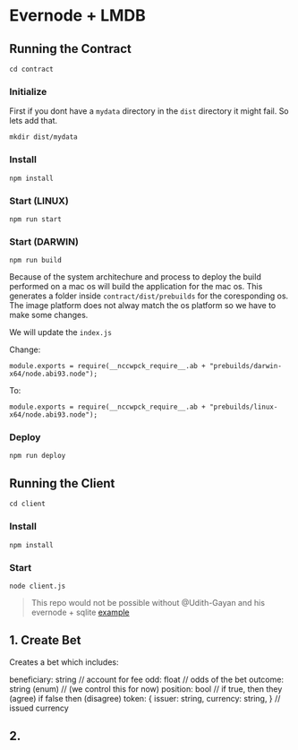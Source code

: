 # Evernode + LMDB

## Running the Contract

`cd contract`

### Initialize

First if you dont have a `mydata` directory in the `dist` directory it might fail. So lets add that.

`mkdir dist/mydata`

### Install

`npm install`

### Start (LINUX)

`npm run start`

### Start (DARWIN)

`npm run build`

Because of the system architechure and process to deploy the build performed on a mac os will build the application for the mac os. This generates a folder inside `contract/dist/prebuilds` for the coresponding os. The image platform does not alway match the os platform so we have to make some changes.

We will update the `index.js`

Change:

`module.exports = require(__nccwpck_require__.ab + "prebuilds/darwin-x64/node.abi93.node");`

To:

`module.exports = require(__nccwpck_require__.ab + "prebuilds/linux-x64/node.abi93.node");`

### Deploy

`npm run deploy`


## Running the Client

`cd client`

### Install

`npm install`

### Start

`node client.js`

> This repo would not be possible without @Udith-Gayan and his evernode + sqlite [example](https://github.com/Udith-Gayan/Decentralized-Hotel-Booking-System)

## 1. Create Bet

Creates a bet which includes:

beneficiary: string // account for fee
odd: float // odds of the bet
outcome: string (enum) // (we control this for now)
position: bool // if true, then they (agree) if false then (disagree)
token: {
    issuer: string,
    currency: string,
} // issued currency

## 2. 